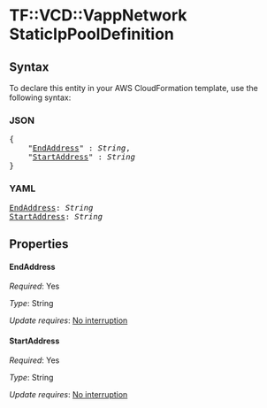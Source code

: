 # TF::VCD::VappNetwork StaticIpPoolDefinition

## Syntax

To declare this entity in your AWS CloudFormation template, use the following syntax:

### JSON

<pre>
{
    "<a href="#endaddress" title="EndAddress">EndAddress</a>" : <i>String</i>,
    "<a href="#startaddress" title="StartAddress">StartAddress</a>" : <i>String</i>
}
</pre>

### YAML

<pre>
<a href="#endaddress" title="EndAddress">EndAddress</a>: <i>String</i>
<a href="#startaddress" title="StartAddress">StartAddress</a>: <i>String</i>
</pre>

## Properties

#### EndAddress

_Required_: Yes

_Type_: String

_Update requires_: [No interruption](https://docs.aws.amazon.com/AWSCloudFormation/latest/UserGuide/using-cfn-updating-stacks-update-behaviors.html#update-no-interrupt)

#### StartAddress

_Required_: Yes

_Type_: String

_Update requires_: [No interruption](https://docs.aws.amazon.com/AWSCloudFormation/latest/UserGuide/using-cfn-updating-stacks-update-behaviors.html#update-no-interrupt)

